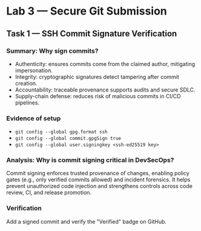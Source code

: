 # Lab 3 — Secure Git Submission

## Task 1 — SSH Commit Signature Verification

### Summary: Why sign commits?
- Authenticity: ensures commits come from the claimed author, mitigating impersonation.
- Integrity: cryptographic signatures detect tampering after commit creation.
- Accountability: traceable provenance supports audits and secure SDLC.
- Supply-chain defense: reduces risk of malicious commits in CI/CD pipelines.

### Evidence of setup
- `git config --global gpg.format ssh`
- `git config --global commit.gpgSign true`
- `git config --global user.signingkey <ssh-ed25519 key>`

### Analysis: Why is commit signing critical in DevSecOps?
Commit signing enforces trusted provenance of changes, enabling policy gates (e.g., only verified commits allowed) and incident forensics. It helps prevent unauthorized code injection and strengthens controls across code review, CI, and release promotion.

### Verification
Add a signed commit and verify the "Verified" badge on GitHub.
